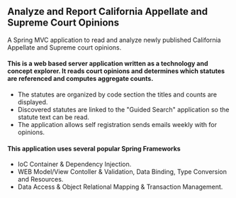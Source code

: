 ## Analyze and Report California Appellate and Supreme Court Opinions

A Spring MVC application to read and analyze newly published California Appellate and Supreme court opinions.

#### This is a web based server application written as a technology and concept explorer. It reads court opinions and determines which statutes are referenced and computes aggregate counts. 
  * The statutes are organized by code section the titles and counts are displayed. 
  * Discovered statutes are linked to the "Guided Search" application so the statute text can be read.
  * The application allows self registration sends emails weekly with for opinions.    

#### This application uses several popular Spring Frameworks
  * IoC Container & Dependency Injection.
  * WEB Model/View Contoller & Validation, Data Binding, Type Conversion and Resources.
  * Data Access & Object Relational Mapping & Transaction Management.

